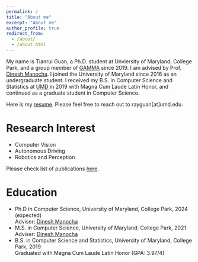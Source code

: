 ```yaml
---
permalink: /
title: "About me"
excerpt: "About me"
author_profile: true
redirect_from: 
  - /about/
  - /about.html
---
```


My name is Tianrui Guan, a Ph.D. student at Unviersity of Maryland, College Park, and a group member of [GAMMA](https://gamma.umd.edu/) since 2019. I am advised by Prof. [Dinesh Manocha](https://www.cs.umd.edu/people/dmanocha). I joined the University of Maryland since 2016 as an undergraduate student. I received my B.S. in Computer Science and Statistics at [UMD](https://www.cs.umd.edu/) in 2019 with Magna Cum Laude Latin Honor, and continued as a graduate student in Computer Science. 

Here is my [resume](http://rayguan97.github.io/files/resume.pdf). Please feel free to reach out to rayguan[at]umd.edu.

Research Interest
======
* Computer Vision
* Autonomous Driving
* Robotics and Perception

Please check list of publications [here](http://rayguan97.github.io/publications/).

Education
======
* Ph.D in Computer Science, University of Maryland, College Park, 2024 (expected) <br>
    Adviser: [Dinesh Manocha](https://www.cs.umd.edu/people/dmanocha)
* M.S. in Computer Science, University of Maryland, College Park, 2021  <br>
    Adviser: [Dinesh Manocha](https://www.cs.umd.edu/people/dmanocha)
* B.S. in Computer Science and Statistics, University of Maryland, College Park, 2019 <br>
    Graduated with Magna Cum Laude Latin Honor (GPA: 3.97/4)
